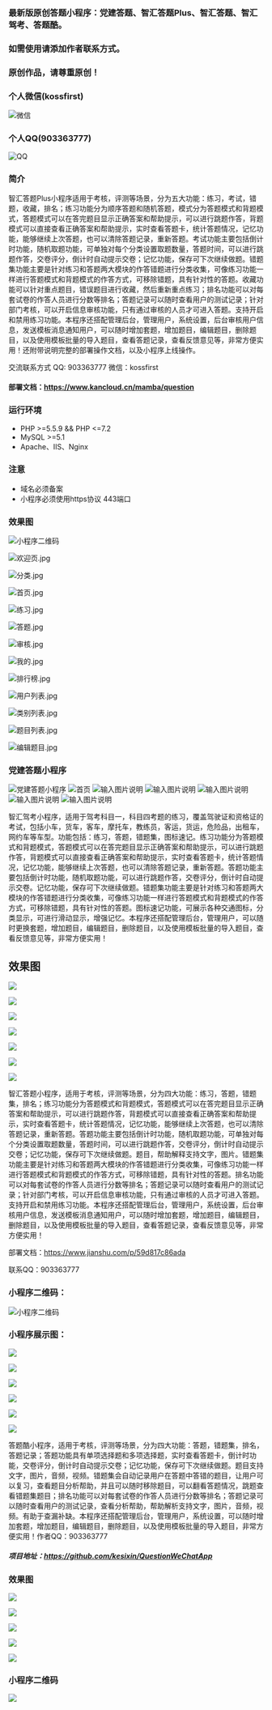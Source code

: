 ### 最新版原创答题小程序：党建答题、智汇答题Plus、智汇答题、智汇驾考、答题酷。

### 如需使用请添加作者联系方式。

### 原创作品，请尊重原创！

### 个人微信(kossfirst)

![微信](https://bmob-cdn-24322.bmobcloud.com/2021/09/10/d8f8b5b8405965ae803127288207248c.jpg)


### 个人QQ(903363777)

![QQ](https://bmob-cdn-24322.bmobcloud.com/2021/09/10/005854a84090f6d180ab6d0df5a2684e.jpg)


### 简介
智汇答题Plus小程序适用于考核，评测等场景，分为五大功能：练习，考试，错题，收藏，排名；练习功能分为顺序答题和随机答题，模式分为答题模式和背题模式，答题模式可以在答完题目显示正确答案和帮助提示，可以进行跳题作答，背题模式可以直接查看正确答案和帮助提示，实时查看答题卡，统计答题情况，记忆功能，能够继续上次答题，也可以清除答题记录，重新答题。考试功能主要包括倒计时功能，随机取题功能，可单独对每个分类设置取题数量，答题时间，可以进行跳题作答，交卷评分，倒计时自动提示交卷；记忆功能，保存可下次继续做题。错题集功能主要是针对练习和答题两大模块的作答错题进行分类收集，可像练习功能一样进行答题模式和背题模式的作答方式，可移除错题，具有针对性的答题。收藏功能可以针对重点题目，错误题目进行收藏，然后重新重点练习；排名功能可以对每套试卷的作答人员进行分数等排名；答题记录可以随时查看用户的测试记录；针对部门考核，可以开启信息审核功能，只有通过审核的人员才可进入答题。支持开启和禁用练习功能。本程序还搭配管理后台，管理用户，系统设置，后台审核用户信息，发送模板消息通知用户，可以随时增加套题，增加题目，编辑题目，删除题目，以及使用模板批量的导入题目，查看答题记录，查看反馈意见等，非常方便实用！还附带说明完整的部署操作文档，以及小程序上线操作。

交流联系方式 QQ: 903363777 微信：kossfirst

#### 部署文档：https://www.kancloud.cn/mamba/question

### 运行环境
* PHP >=5.5.9 && PHP <=7.2
* MySQL >=5.1
* Apache、IIS、Nginx

### 注意
* 域名必须备案
* 小程序必须使用https协议 443端口

### 效果图
![小程序二维码](https://bmob-cdn-24322.bmobcloud.com/2021/09/10/642e87d1404185da806a7e5856212f54.jpg)


![欢迎页.jpg](https://bmob-cdn-24322.bmobcloud.com/2021/09/10/2857d90540055413809d81989423d890.jpg)

![分类.jpg](https://bmob-cdn-24322.bmobcloud.com/2021/09/10/f6bcd8a8408506d2807a71476c67df1a.jpg)

![首页.jpg](https://bmob-cdn-24322.bmobcloud.com/2021/09/10/683d65de40b5bcfa8028e7137cb6edd2.jpg)

![练习.jpg](https://bmob-cdn-24322.bmobcloud.com/2021/09/10/e7a2187e407c5f49809120b3746bcc96.jpg)

![答题.jpg](https://bmob-cdn-24322.bmobcloud.com/2021/09/10/e09df14e40e324e780de0e87f35a4490.jpg)

![审核.jpg](https://bmob-cdn-24322.bmobcloud.com/2021/09/10/3b3187bd40fccda6802893d9cc352ec1.jpg)

![我的.jpg](https://bmob-cdn-24322.bmobcloud.com/2021/09/10/1347d8ad400a77c680ec0677f8993abe.jpg)

![排行榜.jpg](https://bmob-cdn-24322.bmobcloud.com/2021/09/10/e115ffff40bbeb41808f60f7f9da404b.jpg)

![用户列表.jpg](https://images.gitee.com/uploads/images/2020/0611/100705_b81d2ec6_1400710.jpeg)

![类别列表.jpg](https://images.gitee.com/uploads/images/2020/0611/100706_1f2c6f3e_1400710.jpeg)

![题目列表.jpg](https://images.gitee.com/uploads/images/2020/0611/100705_ee4dd452_1400710.jpeg)

![编辑题目.jpg](https://images.gitee.com/uploads/images/2020/0611/100705_f4f464fd_1400710.jpeg)


### 党建答题小程序

![党建答题小程序](https://bmob-cdn-24322.bmobcloud.com/2021/09/10/505df4c54070609580c5be5f935e536f.jpg)
![首页](https://bmob-cdn-24322.bmobcloud.com/2021/09/10/e8bd45854043ef96804853a1ea59c2f2.png)
![输入图片说明](https://bmob-cdn-24322.bmobcloud.com/2021/09/10/a646b99340f1f13580c6cbed051848a6.png)
![输入图片说明](https://bmob-cdn-24322.bmobcloud.com/2021/09/10/70592eeb402a8eab80fa7c49fc0c3c6d.png)
![输入图片说明](https://bmob-cdn-24322.bmobcloud.com/2021/09/10/5d70c52c40391ba880f2aea2093ba5db.png)
![输入图片说明](https://bmob-cdn-24322.bmobcloud.com/2021/09/10/d8aae28e409dde6b80d9b1d5e07d281a.png)
![输入图片说明](https://bmob-cdn-24322.bmobcloud.com/2021/09/10/223e1c6540d268e880ce307d0b9c5534.png)

智汇驾考小程序，适用于驾考科目一，科目四考题的练习，覆盖驾驶证和资格证的考试，包括小车，货车，客车，摩托车，教练员，客运，货运，危险品，出租车，网约车等车型。功能包括：练习，答题，错题集，图标速记。练习功能分为答题模式和背题模式，答题模式可以在答完题目显示正确答案和帮助提示，可以进行跳题作答，背题模式可以直接查看正确答案和帮助提示，实时查看答题卡，统计答题情况，记忆功能，能够继续上次答题，也可以清除答题记录，重新答题。答题功能主要包括倒计时功能，随机取题功能，可以进行跳题作答，交卷评分，倒计时自动提示交卷。记忆功能，保存可下次继续做题。错题集功能主要是针对练习和答题两大模块的作答错题进行分类收集，可像练习功能一样进行答题模式和背题模式的作答方式，可移除错题，具有针对性的答题。图标速记功能，可展示各种交通图标，分类显示，可进行滑动显示，增强记忆。本程序还搭配管理后台，管理用户，可以随时更换套题，增加题目，编辑题目，删除题目，以及使用模板批量的导入题目，查看反馈意见等，非常方便实用！

## 效果图
![](https://bmob-cdn-24322.bmobcloud.com/2021/09/10/ee7154d6400c8d358091d39f801410c6.jpg)

![](https://bmob-cdn-24322.bmobcloud.com/2021/09/10/11cef7d840bd9b6380f7de78aba23bbc.jpg)

![](https://bmob-cdn-24322.bmobcloud.com/2021/09/10/4dadce4f4058e2f78043643fd536a123.jpg)

![](https://bmob-cdn-24322.bmobcloud.com/2021/09/10/5ece5017409f82f580cde5289e5a382a.jpg)

![](https://bmob-cdn-24322.bmobcloud.com/2021/09/10/5f19612740980b3280f447eacb462fb0.jpg)

![](https://bmob-cdn-24322.bmobcloud.com/2021/09/10/cce28cca4082b414802d7ffaa1eb993a.jpg)

![](https://bmob-cdn-24322.bmobcloud.com/2021/09/10/abe2c1da407cac738056c5a27fb746b0.jpg)


智汇答题小程序，适用于考核，评测等场景，分为四大功能：练习，答题，错题集，排名；练习功能分为答题模式和背题模式，答题模式可以在答完题目显示正确答案和帮助提示，可以进行跳题作答，背题模式可以直接查看正确答案和帮助提示，实时查看答题卡，统计答题情况，记忆功能，能够继续上次答题，也可以清除答题记录，重新答题。答题功能主要包括倒计时功能，随机取题功能，可单独对每个分类设置取题数量，答题时间，可以进行跳题作答，交卷评分，倒计时自动提示交卷；记忆功能，保存可下次继续做题。题目，帮助解释支持文字，图片。错题集功能主要是针对练习和答题两大模块的作答错题进行分类收集，可像练习功能一样进行答题模式和背题模式的作答方式，可移除错题，具有针对性的答题。排名功能可以对每套试卷的作答人员进行分数等排名；答题记录可以随时查看用户的测试记录；针对部门考核，可以开启信息审核功能，只有通过审核的人员才可进入答题。支持开启和禁用练习功能。本程序还搭配管理后台，管理用户，系统设置，后台审核用户信息，发送模板消息通知用户，可以随时增加套题，增加题目，编辑题目，删除题目，以及使用模板批量的导入题目，查看答题记录，查看反馈意见等，非常方便实用！

部署文档：https://www.jianshu.com/p/59d817c86ada


联系QQ：903363777

### 小程序二维码：

![小程序二维码](https://bmob-cdn-24322.bmobcloud.com/2021/09/10/cfd3abd340b997648066e1b3f8eb01ef.jpg)


### 小程序展示图：
![](https://bmob-cdn-24322.bmobcloud.com/2021/09/10/481c6fa0403a5e4980ed7b86ebd9e9da.jpg)

![](https://bmob-cdn-24322.bmobcloud.com/2021/09/10/401a400840831f6d80c709f7ab5497f1.jpg)

![](https://bmob-cdn-24322.bmobcloud.com/2021/09/10/3b3187bd40fccda6802893d9cc352ec1.jpg)

![](https://bmob-cdn-24322.bmobcloud.com/2021/09/10/b61e059340d0917380e69b3acb61e235.jpg)

![](https://bmob-cdn-24322.bmobcloud.com/2021/09/10/17605dd640bbc83f80b1d34417b33222.jpg)

![](https://bmob-cdn-24322.bmobcloud.com/2021/09/10/266e754c40b2e37d80c5e35eb82845bf.jpg)




答题酷小程序，适用于考核，评测等场景，分为四大功能：答题，错题集，排名，答题记录；答题功能具有单项选择题和多项选择题，实时查看答题卡，倒计时功能，交卷评分，倒计时自动提示交卷；记忆功能，保存可下次继续做题。题目支持文字，图片，音频，视频。错题集会自动记录用户在答题中答错的题目，让用户可以复习，查看题目分析帮助，并且可以随时移除题目，可以翻看答题情况，跳题查看错题集题目；排名功能可以对每套试卷的作答人员进行分数等排名；答题记录可以随时查看用户的测试记录，查看分析帮助，帮助解析支持文字，图片，音频，视频。有助于查漏补缺。本程序还搭配管理后台，管理用户，系统设置，可以随时增加套题，增加题目，编辑题目，删除题目，以及使用模板批量的导入题目，非常方便实用！作者QQ：903363777


#####  项目地址：https://github.com/kesixin/QuestionWeChatApp

### 效果图
![](https://www.bmob.cn/uploads/attached/img/20181218/5c18945f84c41.jpg)

![](https://www.bmob.cn/uploads/attached/img/20181218/5c1894655e470.jpg)

![](https://www.bmob.cn/uploads/attached/img/20181218/5c1894698d769.jpg)

![](https://www.bmob.cn/uploads/attached/img/20181218/5c18946ec2011.jpg)

![](https://www.bmob.cn/uploads/attached/img/20181218/5c1894719c64a.jpg)

### 小程序二维码
![](https://www.bmob.cn/uploads/attached/app/logo/20181218/3843aba5-1b47-acd0-bffa-7aebbe4d4d2a.jpg)




